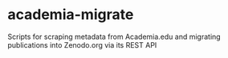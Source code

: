 # academia-migrate
Scripts for scraping metadata from Academia.edu and migrating publications into Zenodo.org via its REST API
